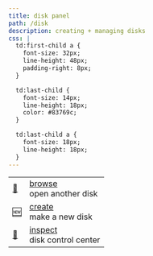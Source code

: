 ```yaml
---
title: disk panel
path: /disk
description: creating + managing disks
css: |
  td:first-child a {
    font-size: 32px;
    line-height: 48px;
    padding-right: 8px;
  }

  td:last-child {
    font-size: 14px;
    line-height: 18px;
    color: #83769c;
  }

  td:last-child a {
    font-size: 18px;
    line-height: 18px;
  }
---
```


|                |                                   |
| -------------- | --------------------------------- |
| ️[📇][browse]  | [browse]<br/>open another disk    |
| ️[🆕][create]  | [create]<br/>make a new disk      |
| ️[🔬][inspect] | [inspect]<br/>disk control center |

[browse]: /disk/browse
[create]: /disk/create
[inspect]: /disk/inspect

